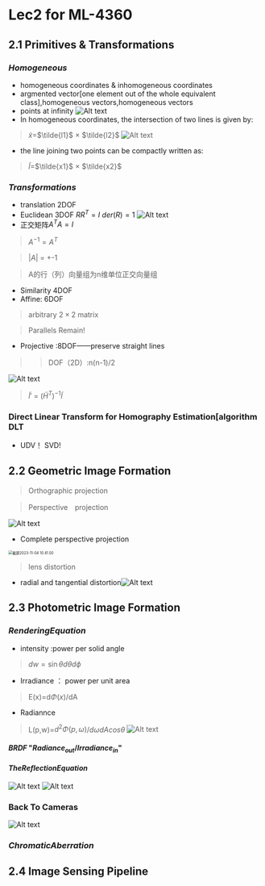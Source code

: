 # Lec2 for ML-4360
## 2.1 Primitives & Transformations
### $Homogeneous$ 
* homogeneous coordinates & inhomogeneous coordinates
* argmented vector[one element out of the whole equivalent class],homogeneous vectors,homogeneous vectors
* points at infinity
![Alt text](<a.png>)
* In homogeneous coordinates, the intersection of two lines is given by:
>$\tilde{x}$=$\tilde{l1}$ × $\tilde{l2}$ 
![Alt text](<b.png>)
* the line joining two points can be compactly written as:
> $\tilde{l}$=$\tilde{x1}$ × $\tilde{x2}$ 

### $Transformations$
* translation 2DOF
* Euclidean 3DOF $RR^T=I \ der(R)=1$
![Alt text](<c.png>)
* 正交矩阵$A^TA=I$

>$A^{-1}=A^T$

>$\left|A\right|$ = +-1

>A的行（列）向量组为n维单位正交向量组
* Similarity 4DOF
* Affine: 6DOF
>arbitrary $2×2$ matrix

> Parallels Remain!
* Projective :8DOF——preserve straight lines
>> DOF（2D）:n(n-1)/2

![Alt text](<d.png>)
>$\tilde{l}'$ = $(\tilde{H}^T)^{-1}$$\tilde{l}$
### Direct Linear Transform for Homography Estimation[algorithm DLT
* UDV！ SVD!
## 2.2 Geometric Image Formation
>Orthographic projection

>Perspective　projection

![Alt text](f.png)
* Complete perspective projection

<img src="/Users/lily/Desktop/note/截屏2023-11-04 10.41.00.png" alt="截屏2023-11-04 10.41.00" style="zoom:50%;" />

>lens distortion

* radial and tangential distortion![Alt text](f.png)
## 2.3 Photometric Image Formation
### $Rendering Equation$
* intensity :power per solid angle
>$dw=\sin\theta$$d\theta$$d\phi$
* Irradiance ： power per unit area
>E(x)=d$\Phi(x)$/dA
* Radiannce
>L(p,w)=$d^2\Phi(p,\omega)$/$d\omega$$dAcos\theta$
![Alt text](<g.png>)
#### $BRDF$ "$Radiance_{out}/Irradiance_{in}$"
#### $The Reflection Equation$
![Alt text](<i.png>)
![Alt text](h.png)
### Back To Cameras
![Alt text](<j.png>)
### $Chromatic Aberration$
## 2.4 Image Sensing Pipeline